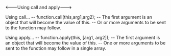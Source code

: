 <---Using call and apply--->

Using call...
-- function.call(this,arg1,arg2);
-- The first argument is an object that will become the value of this.
-- Or or more arguments to be sent to the function may follow.



Using apply...
-- function.apply(this, [arg1, arg2]);
-- The first argument is an object that will become the value of this.
-- One or more arguments to be sent to the function may follow in a single array.